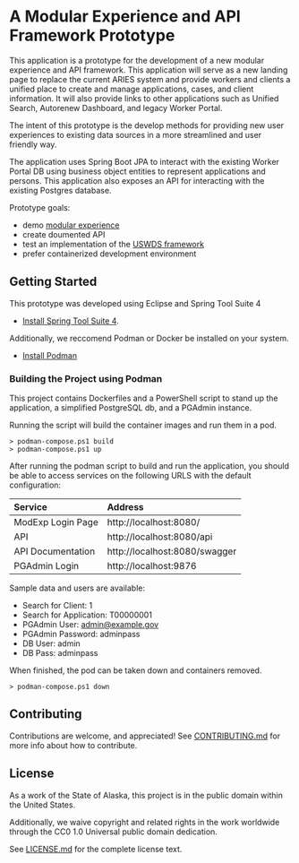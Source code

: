# A Modular Experience and API Framework Prototype

This application is a prototype for the development of a new modular experience and API framework. This application will serve as a new landing page to replace the current ARIES system and provide workers and clients a unified place to create and manage applications, cases, and client information. It will also provide links to other applications such as Unified Search, Autorenew Dashboard, and legacy Worker Portal.

The intent of this prototype is the develop methods for providing new user experiences to existing data sources in a more streamlined and user friendly way.

The application uses Spring Boot JPA to interact with the existing Worker Portal DB using business object entities to represent applications and persons. This application also exposes an API for interacting with the existing Postgres database.

Prototype goals:

- demo [modular experience](https://github.com/akhealth/EIS-Modernization/blob/master/modular-experience.md)
- create doumented API
- test an implementation of the [USWDS framework](https://designsystem.digital.gov/)
- prefer containerized development environment

## Getting Started

This prototype was developed using Eclipse and Spring Tool Suite 4 

- [Install Spring Tool Suite 4](https://spring.io/tools).

Additionally, we reccomend Podman or Docker be installed on your system.

- [Install Podman](https://podman.io/getting-started/installation)

### Building the Project using Podman

This project contains Dockerfiles and a PowerShell script to stand up the application, a simplified PostgreSQL db, and a PGAdmin instance.

Running the script will build the container images and run them in a pod. 

```
> podman-compose.ps1 build
> podman-compose.ps1 up
```

After running the podman script to build and run the application, you should be able to access services on the following URLS with the default configuration:

| Service             | Address                       |
| :------------------ | :---------------------------- |
| ModExp Login Page   | http://localhost:8080/        |
| API                 | http://localhost:8080/api     |
| API Documentation   | http://localhost:8080/swagger |
| PGAdmin Login       | http://localhost:9876

Sample data and users are available:

- Search for Client: 1
- Search for Application: T00000001
- PGAdmin User: admin@example.gov 
- PGAdmin Password: adminpass
- DB User: admin
- DB Pass: adminpass

When finished, the pod can be taken down and containers removed.

```
> podman-compose.ps1 down
```

## Contributing

Contributions are welcome, and appreciated! See [CONTRIBUTING.md](CONTRIBUTING.md) for more info about how to contribute.

## License

As a work of the State of Alaska, this project is in the public domain within the United States.

Additionally, we waive copyright and related rights in the work worldwide through the CC0 1.0 Universal public domain dedication.

See [LICENSE.md](LICENSE.md) for the complete license text.
